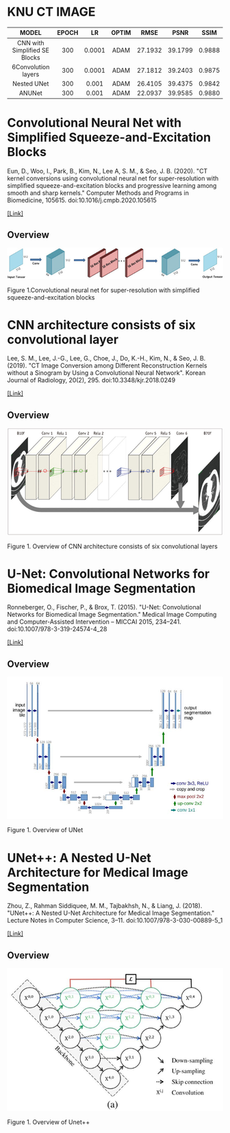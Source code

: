 # KNU CT IMAGE

|MODEL|EPOCH|LR|OPTIM|RMSE|PSNR|SSIM|
|:------:|:---:|:---:|:---:|:---:|:---:|:---:|
|CNN with Simplified SE Blocks|300|0.0001|ADAM|27.1932|39.1799|0.9888|
|6Convolution layers|300|0.0001|ADAM|27.1812|39.2403|0.9875|
|Nested UNet|300|0.001|ADAM|26.4105|39.4375|0.9842|
|ANUNet|300|0.001|ADAM|22.0937|39.9585|0.9880|

# Convolutional Neural Net with Simplified Squeeze-and-Excitation Blocks

Eun, D., Woo, I., Park, B., Kim, N., Lee A, S. M., & Seo, J. B. (2020). "CT kernel conversions using convolutional neural net for super-resolution with simplified squeeze-and-excitation blocks and progressive learning among smooth and sharp kernels." Computer Methods and Programs in Biomedicine, 105615. doi:10.1016/j.cmpb.2020.105615

[[Link]](https://www.sciencedirect.com/science/article/abs/pii/S0169260720314486)

## Overview

![Alt text](/Figs/SE.jpg)
 
 Figure 1.Convolutional neural net for super-resolution with simplified squeeze-and-excitation blocks

# CNN architecture consists of six convolutional layer

Lee, S. M., Lee, J.-G., Lee, G., Choe, J., Do, K.-H., Kim, N., & Seo, J. B. (2019). "CT Image Conversion among Different Reconstruction Kernels without a Sinogram by Using a Convolutional Neural Network". Korean Journal of Radiology, 20(2), 295. doi:10.3348/kjr.2018.0249 

[[Link]](https://pc.kjronline.org/DOIx.php?id=10.3348/kjr.2018.0249)

## Overview

![Alt text](/Figs/6Conv.jpg)
 
 Figure 1. Overview of CNN architecture consists of six convolutional layers

# U-Net: Convolutional Networks for Biomedical Image Segmentation

Ronneberger, O., Fischer, P., & Brox, T. (2015). "U-Net: Convolutional Networks for Biomedical Image Segmentation." Medical Image Computing and Computer-Assisted Intervention – MICCAI 2015, 234–241. doi:10.1007/978-3-319-24574-4_28 

[[Link]](https://arxiv.org/pdf/1505.04597v1.pdf)

## Overview

![Alt text](/Figs/Unet.JPG)
 
 Figure 1. Overview of UNet

# UNet++: A Nested U-Net Architecture for Medical Image Segmentation

Zhou, Z., Rahman Siddiquee, M. M., Tajbakhsh, N., & Liang, J. (2018). "UNet++: A Nested U-Net Architecture for Medical Image Segmentation." Lecture Notes in Computer Science, 3–11. doi:10.1007/978-3-030-00889-5_1 

[[Link]](https://arxiv.org/pdf/1807.10165.pdf)

## Overview

![Alt text](/Figs/Unet++.JPG)
 
 Figure 1. Overview of Unet++
